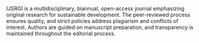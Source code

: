 
IJSRGI is a multidisciplinary, biannual, open-access journal emphasizing original research for sustainable development. The peer-reviewed process ensures quality, and strict policies address plagiarism and conflicts of interest. Authors are guided on manuscript preparation, and transparency is maintained throughout the editorial process.